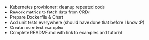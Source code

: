 - Kubernetes provisioner: cleanup repeated code
- Rework metrics to fetch data from CRDs
- Prepare Dockerfile & Chart
- Add unit tests everywhere (should have done that before I know :P)
- Create more test examples
- Complete README.md with link to examples and tutorial
